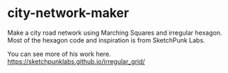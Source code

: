 # city-network-maker
Make a city road network using Marching Squares and irregular hexagon. Most of the hexagon code and inspiration is from SketchPunk Labs.

You can see more of his work here.
https://sketchpunklabs.github.io/irregular_grid/ 

